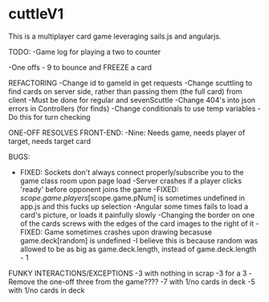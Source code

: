# cuttleV1

This is a multiplayer card game leveraging sails.js and angularjs.


TODO:
-Game log for playing a two to counter

-One offs
	- 9 to bounce and FREEZE a card

REFACTORING
-Change id to gameId in get requests
-Change scuttling to find cards on server side, rather than passing them (the full card) from client
	-Must be done for regular and sevenScuttle
-Change 404's into json errors in Controllers (for finds)
-Change conditionals to use temp variables
	-Do this for turn checking


ONE-OFF RESOLVES FRONT-END:
-Nine: Needs game, needs player of target, needs target card

BUGS:
- FIXED: Sockets don't always connect properly/subscribe you to the game class room upon page load
-Server crashes if a player clicks 'ready' before opponent joins the game
-FIXED: $scope.game.players[$scope.game.pNum] is sometimes undefined in app.js and this fucks up selection
-Angular some times fails to load a card's picture, or loads it painfully slowly
-Changing the border on one of the cards screws with the edges of the card images to the right of it
-FIXED: Game sometimes crashes upon drawing becasuse game.deck[random] is undefined
	-I believe this is because random was allowed to be as big as game.deck.length, instead of game.deck.length - 1

FUNKY INTERACTIONS/EXCEPTIONS
-3 with nothing in scrap
-3 for a 3
	-Remove the one-off three from the game????
-7 with 1/no cards in deck
-5 with 1/no cards in deck